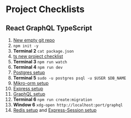 
# Project Checklists


## React GraphQL TypeScript

1. [New empty git repo](../git/new-repo.md)
1. `npm init -y`
1. **Terminal 2** `cat package.json`
2. [ts new project checklist](../ts/new-ts-project.md)
3. **Terminal 3** `npm run watch` 
4. **Terminal 4** `npm run dev`
5. [Postgres setup](../db/postgres.md#new-db)
6. **Terminal 5** `sudo -u postgres psql -u $USER $DB_NAME`
6. [Mikro-orm setup](../db/mikro-orm-guide.md#setup-checklist)
7. [Express setup](../js/express-guide.md#setup)
8. [GraphQL setup](../db/graphql-guide.md#setup)
8. **Terminal 6** `npm run create:migration`
9. **Window 6** `xdg-open http://localhost:port/graphql`
10. [Redis setup](../db/redis-guide.md#setup) and [Express-Session setup](../js/express-guide#session)

